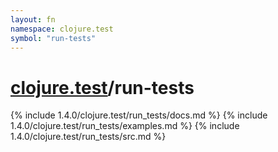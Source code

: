 ```yaml
---
layout: fn
namespace: clojure.test
symbol: "run-tests"
---
```


# [clojure.test](../)/run-tests

{% include 1.4.0/clojure.test/run_tests/docs.md %}
{% include 1.4.0/clojure.test/run_tests/examples.md %}
{% include 1.4.0/clojure.test/run_tests/src.md %}

